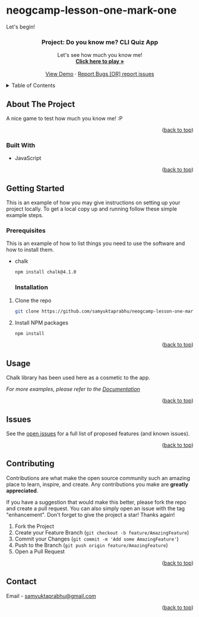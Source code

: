 # neogcamp-lesson-one-mark-one
<a name="readme-top">Let's begin!</a>
<h3 align="center" name="readme-top">Project: Do you know me? CLI Quiz App</h3>

  <p align="center">
    Let's see how much you know me! 
    <br />
    <a href="https://github.com/github_username/repo_name"><strong>Click here to play »</strong></a>
    <br />
    <br />
    <a href="https://github.com/github_username/repo_name">View Demo</a>
    ·
    <a href="https://github.com/samyuktaprabhu/neogcamp-lesson-one-mark-one/issues">Report Bugs [OR] report issues</a>
</div>

<details>
  <summary>Table of Contents</summary>
  <ol>
    <li>
      <a href="#about-the-project">About The Project</a>
      <ul>
        <li><a href="#built-with">Built With</a></li>
      </ul>
    </li>
    <li>
      <a href="#getting-started">Getting Started</a>
      <ul>
        <li><a href="#prerequisites">Prerequisites</a></li>
        <li><a href="#installation">Installation</a></li>
      </ul>
    </li>
    <li><a href="#usage">Usage</a></li>
    <li><a href="#contributing">Contributing</a></li>
    <li><a href="#contact">Contact</a></li>
  </ol>
</details>

## About The Project

A nice game to test how much you know me! :P 

<p align="right">(<a href="#readme-top">back to top</a>)</p>



### Built With

* JavaScript

<p align="right">(<a href="#readme-top">back to top</a>)</p>

## Getting Started

This is an example of how you may give instructions on setting up your project locally.
To get a local copy up and running follow these simple example steps.

### Prerequisites

This is an example of how to list things you need to use the software and how to install them.
* chalk
  ```sh
  npm install chalk@4.1.0
  ```

  ### Installation

1. Clone the repo
   ```sh
   git clone https://github.com/samyuktaprabhu/neogcamp-lesson-one-mark-one.git
   ```
2. Install NPM packages
   ```sh
   npm install
   ```


<p align="right">(<a href="#readme-top">back to top</a>)</p>

<!-- USAGE EXAMPLES -->
## Usage

Chalk library has been used here as a cosmetic to the app.

_For more examples, please refer to the [Documentation](https://www.npmjs.com/package/chalk)_

<p align="right">(<a href="#readme-top">back to top</a>)</p>


<!-- ROADMAP -->
## Issues

See the [open issues]([https://github.com/github_username/repo_name/issues](https://github.com/samyuktaprabhu/neogcamp-lesson-one-mark-one/issues)) for a full list of proposed features (and known issues).

<p align="right">(<a href="#readme-top">back to top</a>)</p>

<!-- CONTRIBUTING -->
## Contributing

Contributions are what make the open source community such an amazing place to learn, inspire, and create. Any contributions you make are **greatly appreciated**.

If you have a suggestion that would make this better, please fork the repo and create a pull request. You can also simply open an issue with the tag "enhancement".
Don't forget to give the project a star! Thanks again!

1. Fork the Project
2. Create your Feature Branch (`git checkout -b feature/AmazingFeature`)
3. Commit your Changes (`git commit -m 'Add some AmazingFeature'`)
4. Push to the Branch (`git push origin feature/AmazingFeature`)
5. Open a Pull Request

<p align="right">(<a href="#readme-top">back to top</a>)</p>

<!-- CONTACT -->
## Contact

Email - samyuktaprabhu@gmail.com


<p align="right">(<a href="#readme-top">back to top</a>)</p>